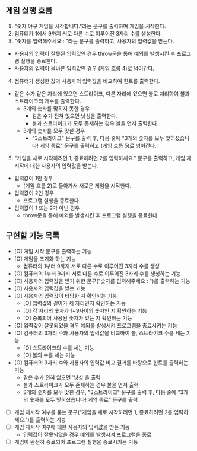 ## 게임 실행 흐름

1. "숫자 야구 게임을 시작합니다."라는 문구를 출력하며 게임을 시작한다.
2. 컴퓨터가 1에서 9까지 서로 다른 수로 이루어진 3자리 수를 생성한다.
3. "숫자를 입력해주세요 : "라는 문구를 출력하고, 사용자의 입력값을 받는다.

- 사용자의 입력이 잘못된 입력값인 경우 throw문을 통해 예외를 발생시킨 후 프로그램 실행을 종료한다.
- 사용자의 입력이 올바른 입력값인 경우 (게임 흐름 4)로 넘어간다.

4. 컴퓨터가 생성한 값과 사용자의 입력값을 비교하여 힌트를 출력한다.

- 같은 수가 같은 자리에 있으면 스트라이크, 다른 자리에 있으면 볼로 처리하여 볼과 스트라이크의 개수를 출력한다.
  - 3개의 숫자를 맞히지 못한 경우
    - 같은 수가 전혀 없으면 낫싱을 출력한다.
    - 볼과 스트라이크가 모두 존재하는 경우 볼을 먼저 출력한다.
  - 3개의 숫자를 모두 맞힌 경우
    - "3스트라이크" 문구를 출력 후, 다음 줄에 "3개의 숫자를 모두 맞히셨습니다! 게임 종료" 문구를 출력하고 (게임 흐름 5)로 넘어간다.

5. "게임을 새로 시작하려면 1, 종료하려면 2를 입력하세요." 문구를 출력하고, 게임 재시작에 대한 사용자의 입력값을 받는다.

- 입력값이 1인 경우
  - (게임 흐름 2)로 돌아가서 새로운 게임을 시작한다.
- 입력값이 2인 경우
  - 프로그램 실행을 종료한다.
- 입력값이 1 또는 2가 아닌 경우
  - throw문을 통해 예외를 발생시킨 후 프로그램 실행을 종료한다.

## 구현할 기능 목록

- [O] 게임 시작 문구를 출력하는 기능
- [O] 게임을 초기화 하는 기능
  - 컴퓨터의 1부터 9까지 서로 다른 수로 이루어진 3자리 수를 생성
- [O] 컴퓨터의 1부터 9까지 서로 다른 수로 이루어진 3자리 수를 생성하는 기능
- [O] 사용자의 입력값을 받기 위한 문구("숫자를 입력해주세요 : ")를 출력하는 기능
- [O] 사용자의 입력값을 받는 기능
- [O] 사용자의 입력값이 타당한 지 확인하는 기능
  - [O] 입력값의 길이가 세 자리인지 확인하는 기능
  - [O] 각 자리의 숫자가 1~9사이의 숫자인 지 확인하는 기능
  - [O] 중복되어 사용된 숫자가 있는 지 확인하는 기능
- [O] 입력값이 잘못되었을 경우 예외를 발생시켜 프로그램을 종료시키는 기능
- [O] 컴퓨터의 3자리 수와 사용자의 입력값을 비교하여 볼, 스트라이크 수를 세는 기능
  - [O] 스트라이크의 수를 세는 기능
  - [O] 볼의 수를 세는 기능
- [O] 컴퓨터의 3자리 수와 사용자의 입력값 비교 결과를 바탕으로 힌트를 출력하는 기능
  - 같은 수가 전혀 없으면 '낫싱'을 출력
  - 볼과 스트라이크가 모두 존재하는 경우 볼을 먼저 출력
  - 3개의 숫자를 모두 맞힌 경우, "3스트라이크" 문구를 출력 후, 다음 줄에 "3개의 숫자를 모두 맞히셨습니다! 게임 종료" 문구를 출력
- [ ] 게임 재시작 여부를 묻는 문구("게임을 새로 시작하려면 1, 종료하려면 2를 입력하세요.")를 출력하는 기능
- [ ] 게임 재시작 여부에 대한 사용자의 입력값을 받는 기능
  - 입력값이 잘못되었을 경우 예외를 발생시켜 프로그램을 종료
- [ ] 게임이 완전히 종료되어 프로그램 실행을 종료시키는 기능
